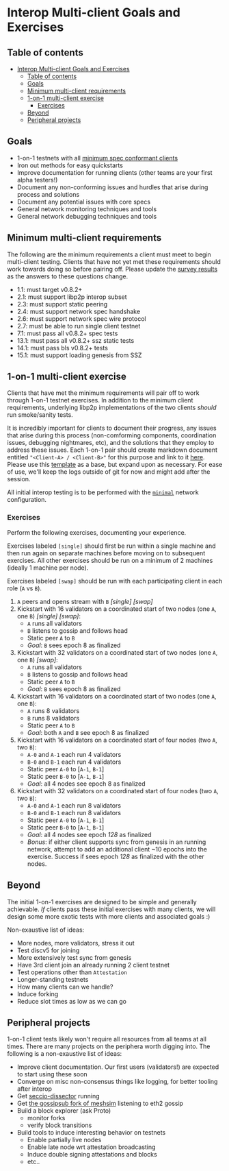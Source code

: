 # Interop Multi-client Goals and Exercises

## Table of contents

<!-- START doctoc generated TOC please keep comment here to allow auto update -->
<!-- DON'T EDIT THIS SECTION, INSTEAD RE-RUN doctoc TO UPDATE -->

- [Interop Multi-client Goals and Exercises](#interop-multi-client-goals-and-exercises)
  - [Table of contents](#table-of-contents)
  - [Goals](#goals)
  - [Minimum multi-client requirements](#minimum-multi-client-requirements)
  - [1-on-1 multi-client exercise](#1-on-1-multi-client-exercise)
    - [Exercises](#exercises)
  - [Beyond](#beyond)
  - [Peripheral projects](#peripheral-projects)

<!-- END doctoc generated TOC please keep comment here to allow auto update -->


## Goals

* 1-on-1 testnets with all [minimum spec conformant clients](#Minimum-multi-client-requirements)
* Iron out methods for easy quickstarts
* Improve documentation for running clients (other teams are your first alpha testers!)
* Document any non-conforming issues and hurdles that arise during process and solutions
* Document any potential issues with core specs
* General network monitoring techniques and tools
* General network debugging techniques and tools

## Minimum multi-client requirements

The following are the minimum requirements a client must meet to begin multi-client testing. Clients that have not yet met these requirements should work towards doing so before pairing off. Please update the [survey results](./survey-results.md) as the answers to these questions change.

* 1.1: must target v0.8.2+
* 2.1: must support libp2p interop subset
* 2.3: must support static peering
* 2.4: must support network spec handshake
* 2.6: must support network spec wire protocol
* 2.7: must be able to run single client testnet
* 7.1: must pass all v0.8.2+ spec tests
* 13.1: must pass all v0.8.2+ ssz static tests
* 14.1: must pass bls v0.8.2+ tests
* 15.1: must support loading genesis from SSZ

## 1-on-1 multi-client exercise

Clients that have met the minimum requirements will pair off to work through 1-on-1 testnet exercises. In addition to the minimum client requirements, underlying libp2p implementations of the two clients _should_ run smoke/sanity tests.

It is incredibly important for clients to document their progress, any issues that arise during this process (non-comforming components, coordination issues, debugging nightmares, etc), and the solutions that they employ to address these issues. Each 1-on-1 pair should create markdown document entitled `"<Client-A> / <Client-B>"` for this purpose and link to it [here](https://notes.ethereum.org/b59YO_mqQJOn0FddqzWnbg). Please use this [template](https://notes.ethereum.org/UVOrrrgeT_KuEy2vWbppfQ) as a base, but expand upon as necessary. For ease of use, we'll keep the logs outside of git for now and might add after the session.

All initial interop testing is to be performed with the [`minimal`](https://github.com/ethereum/eth2.0-specs/blob/master/configs/minimal.yaml) network configuration.

### Exercises

Perform the following exercises, documenting your experience.

Exercises labeled `[single]` should first be run within a single machine and then run again on separate machines before moving on to subsequent exercises. All other exercises should be run on a minimum of 2 machines (ideally 1 machine per node).

Exercises labeled `[swap]` should be run with each participating client in each role (`A` vs `B`).

1. `A` peers and opens stream with `B` _[single]_ _[swap]_
2. Kickstart with 16 validators on a coordinated start of two nodes (one `A`, one `B`) _[single]_ _[swap]_:
    - `A` runs all validators
    - `B` listens to gossip and follows head
    - Static peer `A` to `B`
    - _Goal_: `B` sees epoch 8 as finalized
3. Kickstart with 32 validators on a coordinated start of two nodes (one `A`, one `B`) _[swap]_:
    - `A` runs all validators
    - `B` listens to gossip and follows head
    - Static peer `A` to `B`
    - _Goal_: `B` sees epoch 8 as finalized
4. Kickstart with 16 validators on a coordinated start of two nodes (one `A`, one `B`):
    - `A` runs 8 validators
    - `B` runs 8 validators
    - Static peer `A` to `B`
    - _Goal_: both `A` and `B` see epoch 8 as finalized
5. Kickstart with 16 validators on a coordinated start of four nodes (two `A`, two `B`):
    - `A-0` and `A-1` each run 4 validators
    - `B-0` and `B-1` each run 4 validators
    - Static peer `A-0` to [`A-1`, `B-1`]
    - Static peer `B-0` to [`A-1`, `B-1`]
    - _Goal_: all 4 nodes see epoch 8 as finalized
6. Kickstart with 32 validators on a coordinated start of four nodes (two `A`, two `B`):
    - `A-0` and `A-1` each run 8 validators
    - `B-0` and `B-1` each run 8 validators
    - Static peer `A-0` to [`A-1`, `B-1`]
    - Static peer `B-0` to [`A-1`, `B-1`]
    - _Goal_: all 4 nodes see epoch _128_ as finalized
    - _Bonus_: if either client supports sync from genesis in an running network, attempt to add an additional client ~10 epochs into the exercise. Success if sees epoch _128_ as finalized with the other nodes.

## Beyond

The initial 1-on-1 exercises are designed to be simple and generally achievable. _If_ clients pass these initial exercises with many clients, we will design some more exotic tests with more clients and associated goals :)

Non-exaustive list of ideas:
- More nodes, more validators, stress it out
- Test discv5 for joining
- More extensively test sync from genesis
- Have 3rd client join an already running 2 client testnet
- Test operations other than `Attestation`
- Longer-standing testnets
- How many clients can we handle?
- Induce forking
- Reduce slot times as low as we can go

## Peripheral projects

1-on-1 client tests likely won't require all resources from all teams at all times. There are many projects on the periphera worth digging into. The following is a non-exaustive list of ideas:

* Improve client documentation. Our first users (validators!) are expected to start using these soon
* Converge on misc non-consensus things like logging, for better tooling after interop
* Get [seccio-dissector](https://github.com/michaelvoronov/secio-dissector) running
* Get [the gossipsub fork of meshsim](https://github.com/valer-cara/meshsim/) listening to eth2 gossip
* Build a block explorer (ask Proto)
    * monitor forks
    * verify block transitions
* Build tools to induce interesting behavior on testnets
    * Enable partially live nodes
    * Enable late node wrt attestation broadcasting
    * Induce double signing attestations and blocks
    * etc..
